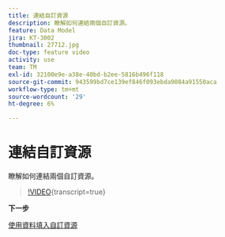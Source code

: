 ```yaml
---
title: 連結自訂資源
description: 瞭解如何連結兩個自訂資源。
feature: Data Model
jira: KT-3002
thumbnail: 27712.jpg
doc-type: feature video
activity: use
team: TM
exl-id: 32100e9e-a38e-40bd-b2ee-5816b496f118
source-git-commit: 943599bd7ce139ef846f093ebda9084a91550aca
workflow-type: tm+mt
source-wordcount: '29'
ht-degree: 6%

---
```


# 連結自訂資源

瞭解如何連結兩個自訂資源。

>[!VIDEO](https://video.tv.adobe.com/v/27712?learn=on){transcript=true}

**下一步**

[使用資料填入自訂資源](./populate-custom-resources-with-data.md)
